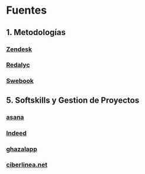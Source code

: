# Fuentes

## 1. Metodologías

### [Zendesk](<https://www.zendesk.com.mx/blog/metodologia-agil-que-es/>)

### [Redalyc](<https://www.redalyc.org/journal/2654/265452747021/html/#:~:text=Seg%C3%BAn%20lo%20expresa%20Pressman%20(2010,el%20estudio%20de%20estos%20enfoques.>)

### [Swebook](https://ieeecs-media.computer.org/media/education/swebok/swebok-v3.pdf)

## 5. Softskills y Gestion de Proyectos

### [asana](https://asana.com/es/resources/project-management-skills.)

### [Indeed](https://mx.indeed.com/orientacion-profesional/como-encontrar-empleo/habilidades-gestor-proyectos.)

### [ghazalapp](https://ghazalapp.com/gestion-proyectos/habilidades-para-la-gestion-de-proyectos/.)

### [ciberlinea.net](https://ciberlinea.net/habilidades-tecnicas-de-un-gerente-liderazgo-y-gestion-de-proyectos/.)